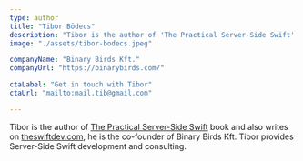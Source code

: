 ```yaml
---
type: author
title: "Tibor Bödecs"
description: "Tibor is the author of 'The Practical Server-Side Swift' book and also writes on theswiftdev.com, he is the co-founder of Binary Birds Kft. Tibor provides Server-Side Swift development and consulting."
image: "./assets/tibor-bodecs.jpeg"

companyName: "Binary Birds Kft."
companyUrl: "https://binarybirds.com/"

ctaLabel: "Get in touch with Tibor"
ctaUrl: "mailto:mail.tib@gmail.com"

---
```


Tibor is the author of [The Practical Server-Side Swift](https://theswiftdev.gumroad.com/) book and also writes on [theswiftdev.com](https://theswiftdev.com/), he is the co-founder of Binary Birds Kft. Tibor provides Server-Side Swift development and consulting.
